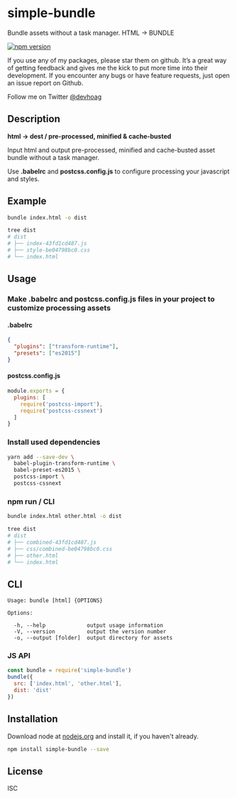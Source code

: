 # simple-bundle
Bundle assets without a task manager. HTML -> BUNDLE

[![npm version](https://badge.fury.io/js/simple-bundle.svg)](https://badge.fury.io/js/simple-bundle)

If you use any of my packages, please star them on github. It’s a great way of getting feedback and gives me the kick to put more time into their development. If you encounter any bugs or have feature requests, just open an issue report on Github.

Follow me on Twitter [@devhoag](http://twitter.com/devhoag)

## Description
**html -> dest / pre-processed, minified & cache-busted**

Input html and output pre-processed, minified and cache-busted asset
bundle without a task manager.

Use **.babelrc** and **postcss.config.js** to configure processing your javascript
and styles.


## Example
```bash
bundle index.html -o dist

tree dist
# dist
# ├── index-43fd1cd487.js
# ├── style-be04798bc0.css
# └── index.html
```

## Usage

### Make **.babelrc** and **postcss.config.js** files in your project to customize processing assets
#### .babelrc
```json
{
  "plugins": ["transform-runtime"],
  "presets": ["es2015"]
}
```

#### postcss.config.js
```js
module.exports = {
  plugins: [
    require('postcss-import'),
    require('postcss-cssnext')
  ]
}
```

### Install used dependencies
```bash
yarn add --save-dev \
  babel-plugin-transform-runtime \
  babel-preset-es2015 \
  postcss-import \
  postcss-cssnext
```


### npm run / CLI
```bash
bundle index.html other.html -o dist

tree dist
# dist
# ├── combined-43fd1cd487.js
# ├── css/combined-be04798bc0.css
# ├── other.html
# └── index.html
```

## CLI
```
Usage: bundle [html] {OPTIONS}

Options:

  -h, --help             output usage information
  -V, --version          output the version number
  -o, --output [folder]  output directory for assets
```

### JS API
```js
const bundle = require('simple-bundle')
bundle({
  src: ['index.html', 'other.html'],
  dist: 'dist'
})
```

## Installation
Download node at [nodejs.org](http://nodejs.org) and install it, if you haven't already.


```bash
npm install simple-bundle --save
```

## License
ISC
